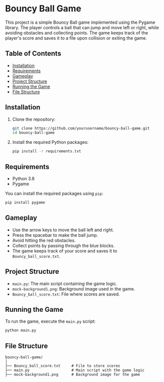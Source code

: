 # Bouncy Ball Game

This project is a simple Bouncy Ball game implemented using the Pygame library. The player controls a ball that can jump and move left or right, while avoiding obstacles and collecting points. The game keeps track of the player's score and saves it to a file upon collision or exiting the game.

## Table of Contents
- [Installation](#installation)
- [Requirements](#requirements)
- [Gameplay](#gameplay)
- [Project Structure](#project-structure)
- [Running the Game](#running-the-game)
- [File Structure](#file-structure)

## Installation

1. Clone the repository:
    ```bash
    git clone https://github.com/yourusername/bouncy-ball-game.git
    cd bouncy-ball-game
    ```

2. Install the required Python packages:
    ```bash
    pip install -r requirements.txt
    ```

## Requirements

- Python 3.8
- Pygame

You can install the required packages using `pip`:
```bash
pip install pygame
```

## Gameplay

- Use the arrow keys to move the ball left and right.
- Press the spacebar to make the ball jump.
- Avoid hitting the red obstacles.
- Collect points by passing through the blue blocks.
- The game keeps track of your score and saves it to `Bouncy_ball_score.txt`.

## Project Structure

- `main.py`: The main script containing the game logic.
- `mock-background1.png`: Background image used in the game.
- `Bouncy_ball_score.txt`: File where scores are saved.

## Running the Game

To run the game, execute the `main.py` script:
```bash
python main.py
```

## File Structure

```
bouncy-ball-game/
│
├── Bouncy_ball_score.txt     # File to store scores
├── main.py                   # Main script with the game logic
├── mock-background1.png      # Background image for the game
```
